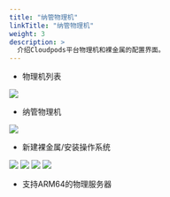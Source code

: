 ```yaml
---
title: "纳管物理机"
linkTitle: "纳管物理机"
weight: 3
description: >
  介绍Cloudpods平台物理机和裸金属的配置界面。
---
```


- 物理机列表

![](../images/physicalmachinelist.png)

- 纳管物理机

![](../images/addphysicalmachine.png)

- 新建裸金属/安装操作系统

![](../images/createbaremetal.png)
![](../images/diskraid.png)
![](../images/fdisk.png)
![](../images/baremetalnetwork.png)

- 支持ARM64的物理服务器